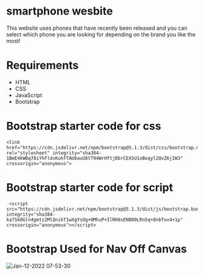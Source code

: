 # smartphone wesbite
This website uses phones that have recently been released and you can select which phone you are looking for depending on the brand you like the most!
# Requirements
<ul>
 <li>HTML</li> 
 <li>CSS</li>
 <li>JavaScript</li>
 <li>Bootstrap</li>
</ul>

# Bootstrap starter code for css
```
<link href="https://cdn.jsdelivr.net/npm/bootstrap@5.1.3/dist/css/bootstrap.min.css" rel="stylesheet" integrity="sha384-1BmE4kWBq78iYhFldvKuhfTAU6auU8tT94WrHftjDbrCEXSU1oBoqyl2QvZ6jIW3" crossorigin="anonymous">
```
# Bootstrap starter code for script
```
 <script src="https://cdn.jsdelivr.net/npm/bootstrap@5.1.3/dist/js/bootstrap.bundle.min.js" integrity="sha384-ka7Sk0Gln4gmtz2MlQnikT1wXgYsOg+OMhuP+IlRH9sENBO0LRn5q+8nbTov4+1p" crossorigin="anonymous"></script>
```

# Bootstrap Used for Nav Off Canvas
![Jan-12-2022 07-53-30](https://user-images.githubusercontent.com/92564077/149503587-1e8f3a45-009f-49c2-be9a-fdd48e9a7a7e.gif)
